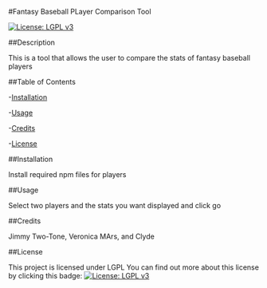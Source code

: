 #Fantasy Baseball PLayer Comparison Tool

[![License: LGPL v3](https://img.shields.io/badge/License-LGPL%20v3-blue.svg)](https://www.gnu.org/licenses/lgpl-3.0)

##Description

This is a tool that allows the user to compare the stats of fantasy baseball players


##Table of Contents

-[Installation](#Installation)

-[Usage](#Usage)

-[Credits](#Credits)

-[License](#License)


##Installation

Install required npm files for players


##Usage

Select two players and the stats you want displayed and click go


##Credits

Jimmy Two-Tone, Veronica MArs, and Clyde


##License

This project is licensed under LGPL
You can find out more about this license by clicking this badge: [![License: LGPL v3](https://img.shields.io/badge/License-LGPL%20v3-blue.svg)](https://www.gnu.org/licenses/lgpl-3.0)
